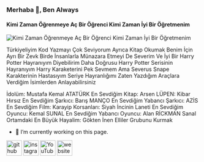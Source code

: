 ### Merhaba 👋, Ben Always
#### Kimi Zaman Öğrenmeye Aç Bir Öğrenci Kimi Zaman İyi Bir Öğretmenim
![Kimi Zaman Öğrenmeye Aç Bir Öğrenci Kimi Zaman İyi Bir Öğretmenim](https://i.resmim.net/t3Au3.png)

Türkiyeliyim Kod Yazmayı Çok Seviyorum Ayrıca Kitap Okumak Benim İçin Ayrı Bir Zevk Birde İnsanlarla Münazara Etmeyi De Severim Ve  İyi Bir Harry Potter Hayranıyım Diyebilirim Daha Doğrusu Harry Potter Serisinin Hayranıyım Harry Karaketerini Pek Sevmem Ama Severus Snape Karakterinin Hastasıyım Seriye Hayranlığımı Zaten Yazdığım Araçlara Verdiğim İsimlerden Anlayabilirsiniz

İdolüm: Mustafa Kemal ATATÜRK
En Sevdiğim Kitap: Arsen LÜPEN: Kibar Hırsız
En Sevdiğim Şarkıcı: Barış MANÇO
En Sevdiğim Yabancı Şarkıcı: AZİS
En Sevdiğim Film: Karayip Korsanları: Siyah İncinin Laneti
En Sevdiğim Oyuncu: Kemal SUNAL
En Sevdiğim Yabancı Oyuncu: Alan RİCKMAN
Sanal Ortamdaki En Büyük Hayalim: Gökten İnen Elliler Grubunu Kurmak

- 🔭 I’m currently working on this page. 


[<img src='https://cdn.jsdelivr.net/npm/simple-icons@3.0.1/icons/github.svg' alt='github' height='40'>](https://github.com/https://github.com/4lways)  [<img src='https://cdn.jsdelivr.net/npm/simple-icons@3.0.1/icons/instagram.svg' alt='instagram' height='40'>](https://www.instagram.com/https://www.instagram.com/_always.s//)  [<img src='https://cdn.jsdelivr.net/npm/simple-icons@3.0.1/icons/youtube.svg' alt='YouTube' height='40'>](https://www.youtube.com/channel/UCAAGdbGCRJX5XflkNH4PN5A)  [<img src='https://cdn.jsdelivr.net/npm/simple-icons@3.0.1/icons/icloud.svg' alt='website' height='40'>](https://alwaysbl0g.blogspot.com/)  


